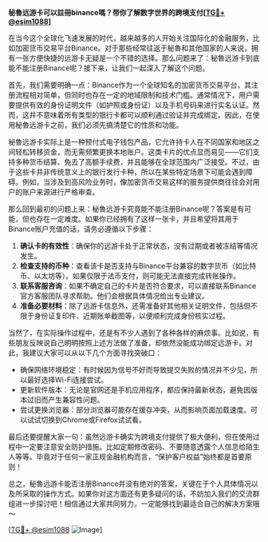 **秘魯远游卡可以註冊binance嗎？带你了解数字世界的跨境支付[[TG💪+ @esim1088](https://t.me/s/esim1088)]**

在当今这个全球化飞速发展的时代，越来越多的人开始关注国际化的金融服务，比如加密货币交易平台Binance。对于那些经常往返于秘魯和其他国家的人来说，拥有一张方便快捷的远游卡无疑是一个不错的选择。那么问题来了：秘魯远游卡到底能不能注册Binance呢？接下来，让我们一起深入了解这个问题。

首先，我们需要明确一点：Binance作为一个全球知名的加密货币交易平台，其注册流程相对简单，但同时也存在一定的地域限制和技术门槛。通常情况下，用户需要提供有效的身份证明文件（如护照或身份证）以及手机号码来进行实名认证。然而，这并不意味着所有类型的银行卡都可以顺利通过验证并完成绑定。因此，在使用秘魯远游卡之前，我们必须先搞清楚它的性质和功能。

秘魯远游卡实际上是一种预付式电子钱包产品，它允许持卡人在不同国家和地区之间轻松转移资金，而无需频繁更换本地账户。这类卡片的优点显而易见——它们支持多种货币结算、免去了高额手续费，并且能够在全球范围内广泛接受。不过，由于这些卡并非传统意义上的银行发行卡种，所以在某些特定场景下可能会遇到障碍。例如，当涉及到高风险业务时，像加密货币交易这样的服务提供商往往会对用户的账户来源进行严格审查。

那么回到最初的问题上来：秘魯远游卡究竟能不能注册Binance呢？答案是有可能，但也存在一定难度。如果你已经拥有了这样一张卡，并且希望将其用于Binance账户充值的话，请务必遵循以下步骤：

1. **确认卡的有效性**：确保你的远游卡处于正常状态，没有过期或者被冻结等情况发生。
2. **检查支持的币种**：查看该卡是否支持与Binance平台兼容的数字货币（如比特币、以太坊等）。如果仅限于法币支付，则可能无法直接完成转账操作。
3. **联系客服咨询**：如果不确定自己的卡片是否符合要求，可以直接联系Binance官方客服团队寻求帮助。他们会根据具体情况给出专业建议。
4. **准备必要材料**：除了远游卡信息外，还需准备好其他相关证明文件，包括但不限于身份证复印件、近期账单截图等，以便顺利完成身份核实过程。

当然了，在实际操作过程中，还是有不少人遇到了各种各样的麻烦事。比如说，有些朋友反映说自己明明按照上述方法做了准备，却依然没能成功绑定远游卡。对此，我建议大家可以从以下几个方面寻找突破口：

- 确保网络环境稳定：有时候因为信号不好而导致提交失败的情况并不少见，所以最好选择Wi-Fi连接尝试。
- 更新软件版本：无论是官网还是手机应用程序，都应保持最新状态，避免因版本过旧而产生兼容性问题。
- 尝试更换浏览器：部分浏览器可能存在缓存冲突，从而影响页面加载速度。可以试试切换到Chrome或Firefox试试看。

最后还要提醒大家一句：虽然远游卡确实为跨境支付提供了极大便利，但在使用过程中一定要注意安全防护措施。比如定期修改密码、不要随意透露个人信息给陌生人等等。毕竟对于任何一家正规金融机构而言，“保护客户权益”始终都是首要原则！

总之，秘魯远游卡能否注册Binance并没有绝对的答案，关键在于个人具体情况以及所采取的操作方式。如果你对这方面还有更多疑问的话，不妨加入我们的交流群组进一步探讨吧！相信通过大家共同努力，一定能够找到最适合自己的解决方案哦～

[[TG💪+ @esim1088](https://t.me/s/esim1088) ![Image](https://i.postimg.cc/4NQfJmqS/Snipaste-2025-05-13-00-14-12.png)]